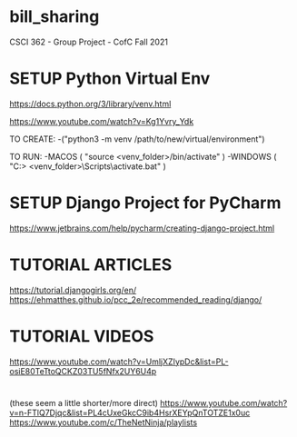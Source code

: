 # bill_sharing
CSCI 362 - Group Project - CofC Fall 2021

# SETUP Python Virtual Env
 https://docs.python.org/3/library/venv.html

 https://www.youtube.com/watch?v=Kg1Yvry_Ydk

  TO CREATE:
  -("python3 -m venv /path/to/new/virtual/environment")

  TO RUN:
  -MACOS ( "source <venv_folder>/bin/activate" )
  -WINDOWS ( "C:\> <venv_folder>\Scripts\activate.bat" )


# SETUP Django Project for PyCharm
https://www.jetbrains.com/help/pycharm/creating-django-project.html

# TUTORIAL ARTICLES
https://tutorial.djangogirls.org/en/
https://ehmatthes.github.io/pcc_2e/recommended_reading/django/
# TUTORIAL VIDEOS
https://www.youtube.com/watch?v=UmljXZIypDc&list=PL-osiE80TeTtoQCKZ03TU5fNfx2UY6U4p
#
(these seem a little shorter/more direct)
https://www.youtube.com/watch?v=n-FTlQ7Djqc&list=PL4cUxeGkcC9ib4HsrXEYpQnTOTZE1x0uc
https://www.youtube.com/c/TheNetNinja/playlists
